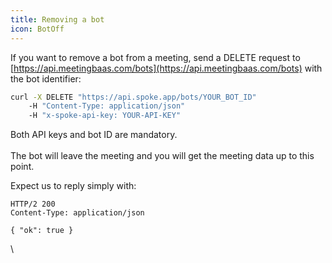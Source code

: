 ```yaml
---
title: Removing a bot
icon: BotOff
---
```


If you want to remove a bot from a meeting, send a DELETE request to [https://api.meetingbaas.com/bots](https://api.meetingbaas.com/bots) with the bot identifier:

```bash
curl -X DELETE "https://api.spoke.app/bots/YOUR_BOT_ID"
    -H "Content-Type: application/json"
    -H "x-spoke-api-key: YOUR-API-KEY"
```

Both API keys and bot ID are mandatory.\
\
The bot will leave the meeting and you will get the meeting data up to this point.

Expect us to reply simply with:

```http
HTTP/2 200
Content-Type: application/json

{ "ok": true }
```

\
